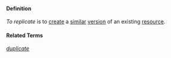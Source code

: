 #### Definition
*To replicate* is to [create](https://github.com/gcassel/Modular-Organization-Terminology/blob/master/terms/create.md) a [similar](https://github.com/gcassel/Modular-Organization-Terminology/blob/master/terms/similar.md) [version](https://github.com/gcassel/Modular-Organization-Terminology/blob/master/terms/version.md) of an existing [resource](https://github.com/gcassel/Modular-Organization-Terminology/blob/master/terms/resource.md).

#### Related Terms
*[duplicate](https://github.com/gcassel/Modular-Organization-Terminology/blob/master/terms/duplicate.md)*
